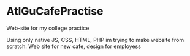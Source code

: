 # AtlGuCafePractise
Web-site for my college practice

Using only native JS, CSS, HTML, PHP im trying to make website from scratch. Web site for new cafe, design for employess

